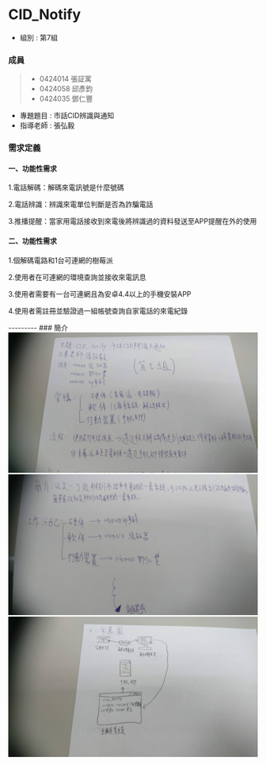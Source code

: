# CID_Notify 
* 組別 : 第7組
### 成員 
>* 0424014 張証寓
>* 0424058 邱彥鈞
>* 0424035 鄧仁豐

* 專題題目 : 市話CID辨識與通知
* 指導老師 : 張弘毅

<h3>需求定義</h3>
<h4>一、功能性需求</h4>
<p>1.電話解碼：解碼來電訊號是什麼號碼</p>
<p>2.電話辨識：辨識來電單位判斷是否為詐騙電話</p>
<p>3.推播提醒：當家用電話接收到來電後將辨識過的資料發送至APP提醒在外的使用
</p>
<h4>二、功能性需求</h4>
<p>1.個解碼電路和1台可連網的樹莓派</p>
<p>2.使用者在可連網的環境查詢並接收來電訊息</p>
<p>3.使用者需要有一台可連網且為安卓4.4以上的手機安裝APP</p>
<p>4.使用者需註冊並驗證過一組帳號查詢自家電話的來電紀錄</p>
---------
### 簡介
<img src="p01.jpg">
<img src="p02.jpg">
<img src="p03.jpg">
